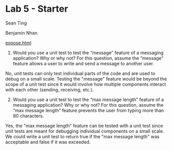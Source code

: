 # Lab 5 - Starter
Sean Ting

Benjamin Nhan

[expose.html](https://sjting8.github.io/Lab5_Starter/expose.html)

1. Would you use a unit test to test the “message” feature of a messaging application? Why or why not? For this question, assume the “message” feature allows a user to write and send a message to another user.

  No, unit tests can only test individual parts of the code and are used to debug on a small scale. Testing the "message" feature would be beyond the scope of a unit test since it would involve how multiple components interact with each other (sending, receiving, etc.).
  
2. Would you use a unit test to test the “max message length” feature of a messaging application? Why or why not? For this question, assume the “max message length” feature prevents the user from typing more than 80 characters.

  Yes, the "max message length" feature can be tested with a unit test since unit tests are meant for debugging individual components on a small scale. We could write a unit test to return true if the "max message length" was acceptable and false if it was exceeded.
